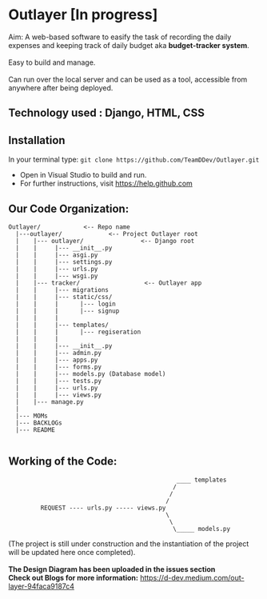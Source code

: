 # Outlayer [In progress]

Aim: A web-based software to easify the task of recording the daily expenses and keeping track of daily budget aka **budget-tracker system**.
<br /> 
<br />
Easy to build and manage.
<br />
<br />
Can run over the local server and can be used as a tool, accessible from anywhere after being deployed.
<br />

## **Technology used** : Django, HTML, CSS

## Installation
In your terminal type: 
```git clone https://github.com/TeamDDev/Outlayer.git```
* Open in Visual Studio to build and run.
* For further instructions, visit https://help.github.com


## Our Code Organization:
```
Outlayer/            <-- Repo name
  |---outlayer/             <-- Project Outlayer root
  |    |--- outlayer/                <-- Django root
  |    |     |--- __init__.py
  |    |     |--- asgi.py
  |    |     |--- settings.py 
  |    |     |--- urls.py
  |    |     |--- wsgi.py  
  |    |--- tracker/                  <-- Outlayer app
  |    |     |--- migrations
  |    |     |--- static/css/
  |    |     |      |--- login
  |    |     |      |--- signup
  |    |     |
  |    |     |--- templates/
  |    |     |      |--- regiseration
  |    |     |
  |    |     |--- __init__.py
  |    |     |--- admin.py
  |    |     |--- apps.py
  |    |     |--- forms.py
  |    |     |--- models.py (Database model)
  |    |     |--- tests.py
  |    |     |--- urls.py
  |    |     |--- views.py 
  |    |--- manage.py
  |
  |--- MOMs
  |--- BACKLOGs
  |--- README
       
```

## Working of the Code:
```
                                               ____ templates
                                              /
                                             /
                                            /
         REQUEST ---- urls.py ----- views.py 
                                            \
                                             \
                                              \_____ models.py
```
(The project is still under construction and the instantiation of the project will be updated here once completed).
<br /> 
<br />
**The Design Diagram has been uploaded in the issues section**
<br />
**Check out Blogs for more information:**
https://d-dev.medium.com/out-layer-94faca9187c4

